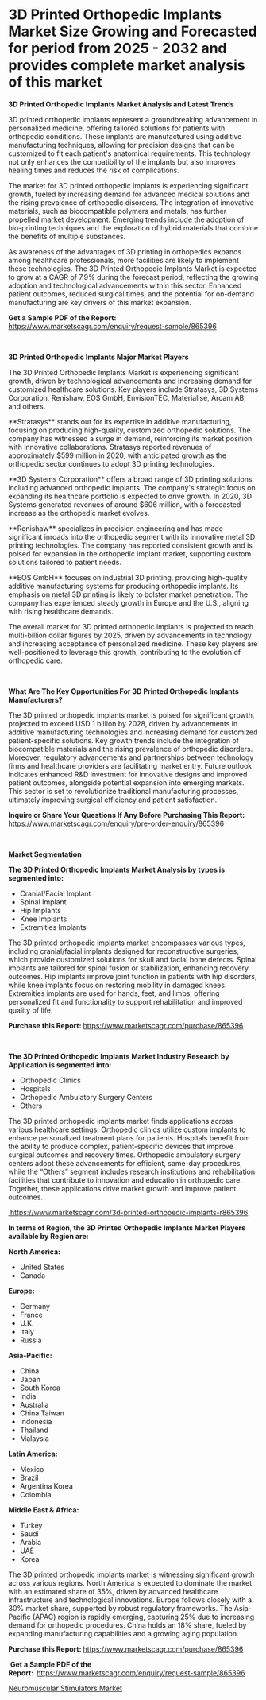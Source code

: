 <p><h1>3D Printed Orthopedic Implants Market Size Growing and Forecasted for period from 2025 - 2032 and provides complete market analysis of this market</h1></p><p><strong>3D Printed Orthopedic Implants Market Analysis and Latest Trends</strong></p>
<p><p>3D printed orthopedic implants represent a groundbreaking advancement in personalized medicine, offering tailored solutions for patients with orthopedic conditions. These implants are manufactured using additive manufacturing techniques, allowing for precision designs that can be customized to fit each patient's anatomical requirements. This technology not only enhances the compatibility of the implants but also improves healing times and reduces the risk of complications.</p><p>The market for 3D printed orthopedic implants is experiencing significant growth, fueled by increasing demand for advanced medical solutions and the rising prevalence of orthopedic disorders. The integration of innovative materials, such as biocompatible polymers and metals, has further propelled market development. Emerging trends include the adoption of bio-printing techniques and the exploration of hybrid materials that combine the benefits of multiple substances.</p><p>As awareness of the advantages of 3D printing in orthopedics expands among healthcare professionals, more facilities are likely to implement these technologies. The 3D Printed Orthopedic Implants Market is expected to grow at a CAGR of 7.9% during the forecast period, reflecting the growing adoption and technological advancements within this sector. Enhanced patient outcomes, reduced surgical times, and the potential for on-demand manufacturing are key drivers of this market expansion.</p></p>
<p><strong>Get a Sample PDF of the Report:&nbsp;</strong> <a href="https://www.marketscagr.com/enquiry/request-sample/865396?utm_campaign=1848&utm_medium=2&utm_source=Github&utm_content=ia&utm_term=04032025&utm_id=3d-printed-orthopedic-implants">https://www.marketscagr.com/enquiry/request-sample/865396</a></p>
<p>&nbsp;</p>
<p><strong>3D Printed Orthopedic Implants Major Market Players</strong></p>
<p><p>The 3D Printed Orthopedic Implants Market is experiencing significant growth, driven by technological advancements and increasing demand for customized healthcare solutions. Key players include Stratasys, 3D Systems Corporation, Renishaw, EOS GmbH, EnvisionTEC, Materialise, Arcam AB, and others.</p><p>**Stratasys** stands out for its expertise in additive manufacturing, focusing on producing high-quality, customized orthopedic solutions. The company has witnessed a surge in demand, reinforcing its market position with innovative collaborations. Stratasys reported revenues of approximately $599 million in 2020, with anticipated growth as the orthopedic sector continues to adopt 3D printing technologies.</p><p>**3D Systems Corporation** offers a broad range of 3D printing solutions, including advanced orthopedic implants. The company's strategic focus on expanding its healthcare portfolio is expected to drive growth. In 2020, 3D Systems generated revenues of around $606 million, with a forecasted increase as the orthopedic market evolves.</p><p>**Renishaw** specializes in precision engineering and has made significant inroads into the orthopedic segment with its innovative metal 3D printing technologies. The company has reported consistent growth and is poised for expansion in the orthopedic implant market, supporting custom solutions tailored to patient needs.</p><p>**EOS GmbH** focuses on industrial 3D printing, providing high-quality additive manufacturing systems for producing orthopedic implants. Its emphasis on metal 3D printing is likely to bolster market penetration. The company has experienced steady growth in Europe and the U.S., aligning with rising healthcare demands.</p><p>The overall market for 3D printed orthopedic implants is projected to reach multi-billion dollar figures by 2025, driven by advancements in technology and increasing acceptance of personalized medicine. These key players are well-positioned to leverage this growth, contributing to the evolution of orthopedic care.</p></p>
<p>&nbsp;</p>
<p><strong>What Are The Key Opportunities For 3D Printed Orthopedic Implants Manufacturers?</strong></p>
<p><p>The 3D printed orthopedic implants market is poised for significant growth, projected to exceed USD 1 billion by 2028, driven by advancements in additive manufacturing technologies and increasing demand for customized patient-specific solutions. Key growth trends include the integration of biocompatible materials and the rising prevalence of orthopedic disorders. Moreover, regulatory advancements and partnerships between technology firms and healthcare providers are facilitating market entry. Future outlook indicates enhanced R&D investment for innovative designs and improved patient outcomes, alongside potential expansion into emerging markets. This sector is set to revolutionize traditional manufacturing processes, ultimately improving surgical efficiency and patient satisfaction.</p></p>
<p><strong>Inquire or Share Your Questions If Any Before Purchasing This Report:</strong> <a href="https://www.marketscagr.com/enquiry/pre-order-enquiry/865396?utm_campaign=1848&utm_medium=2&utm_source=Github&utm_content=ia&utm_term=04032025&utm_id=3d-printed-orthopedic-implants">https://www.marketscagr.com/enquiry/pre-order-enquiry/865396</a></p>
<p>&nbsp;</p>
<p><strong>Market Segmentation</strong></p>
<p><strong>The 3D Printed Orthopedic Implants Market Analysis by types is segmented into:</strong></p>
<p><ul><li>Cranial/Facial Implant</li><li>Spinal Implant</li><li>Hip Implants</li><li>Knee Implants</li><li>Extremities Implants</li></ul></p>
<p><p>The 3D printed orthopedic implants market encompasses various types, including cranial/facial implants designed for reconstructive surgeries, which provide customized solutions for skull and facial bone defects. Spinal implants are tailored for spinal fusion or stabilization, enhancing recovery outcomes. Hip implants improve joint function in patients with hip disorders, while knee implants focus on restoring mobility in damaged knees. Extremities implants are used for hands, feet, and limbs, offering personalized fit and functionality to support rehabilitation and improved quality of life.</p></p>
<p><strong>Purchase this Report:&nbsp;</strong><a href="https://www.marketscagr.com/purchase/865396?utm_campaign=1848&utm_medium=2&utm_source=Github&utm_content=ia&utm_term=04032025&utm_id=3d-printed-orthopedic-implants">https://www.marketscagr.com/purchase/865396</a></p>
<p>&nbsp;</p>
<p><strong>The 3D Printed Orthopedic Implants Market Industry Research by Application is segmented into:</strong></p>
<p><ul><li>Orthopedic Clinics</li><li>Hospitals</li><li>Orthopedic Ambulatory Surgery Centers</li><li>Others</li></ul></p>
<p><p>The 3D printed orthopedic implants market finds applications across various healthcare settings. Orthopedic clinics utilize custom implants to enhance personalized treatment plans for patients. Hospitals benefit from the ability to produce complex, patient-specific devices that improve surgical outcomes and recovery times. Orthopedic ambulatory surgery centers adopt these advancements for efficient, same-day procedures, while the “Others” segment includes research institutions and rehabilitation facilities that contribute to innovation and education in orthopedic care. Together, these applications drive market growth and improve patient outcomes.</p></p>
<p><a href="https://www.marketscagr.com/3d-printed-orthopedic-implants-r865396?utm_campaign=1848&utm_medium=2&utm_source=Github&utm_content=ia&utm_term=04032025&utm_id=3d-printed-orthopedic-implants">&nbsp;https://www.marketscagr.com/3d-printed-orthopedic-implants-r865396</a></p>
<p><strong>In terms of Region, the 3D Printed Orthopedic Implants Market Players available by Region are:</strong></p>
<p>
    <p> <strong> North America: </strong>
        <ul>
            <li>United States</li>
            <li>Canada</li>
        </ul>
        </p> 
    <p> <strong> Europe: </strong>
        <ul>
            <li>Germany</li>
            <li>France</li>
            <li>U.K.</li>
            <li>Italy</li>
            <li>Russia</li>
        </ul>
        </p> 
    <p> <strong> Asia-Pacific: </strong>
        <ul>
            <li>China</li>
            <li>Japan</li>
            <li>South Korea</li>
            <li>India</li>
            <li>Australia</li>
            <li>China Taiwan</li>
            <li>Indonesia</li>
            <li>Thailand</li>
            <li>Malaysia</li>
        </ul>
        </p> 
    <p> <strong> Latin America: </strong>
        <ul>
            <li>Mexico</li>
            <li>Brazil</li>
            <li>Argentina Korea</li>
            <li>Colombia</li>
        </ul>
        </p> 
    <p> <strong> Middle East & Africa: </strong>
        <ul>
            <li>Turkey</li>
            <li>Saudi</li>
            <li>Arabia</li>
            <li>UAE</li>
            <li>Korea</li>
        </ul>
    </p>
    </p>
<p><p>The 3D printed orthopedic implants market is witnessing significant growth across various regions. North America is expected to dominate the market with an estimated share of 35%, driven by advanced healthcare infrastructure and technological innovations. Europe follows closely with a 30% market share, supported by robust regulatory frameworks. The Asia-Pacific (APAC) region is rapidly emerging, capturing 25% due to increasing demand for orthopedic procedures. China holds an 18% share, fueled by expanding manufacturing capabilities and a growing aging population.</p></p>
<p><strong>Purchase this Report: </strong><a href="https://www.marketscagr.com/purchase/865396?utm_campaign=1848&utm_medium=2&utm_source=Github&utm_content=ia&utm_term=04032025&utm_id=3d-printed-orthopedic-implants">https://www.marketscagr.com/purchase/865396</a></p>
<p>&nbsp;<strong>Get a Sample PDF of the Report:&nbsp;&nbsp;</strong><a href="https://www.marketscagr.com/enquiry/request-sample/865396?utm_campaign=1848&utm_medium=2&utm_source=Github&utm_content=ia&utm_term=04032025&utm_id=3d-printed-orthopedic-implants">https://www.marketscagr.com/enquiry/request-sample/865396</a></p>
<p><strong></strong></p>
<p><p><a href="https://github.com/marloy8/Market-Research-Report-List-7/blob/main/neuromuscular-stimulators-market.md?utm_campaign=1848&utm_medium=2&utm_source=Github&utm_content=ia&utm_term=04032025&utm_id=3d-printed-orthopedic-implants">Neuromuscular Stimulators Market</a></p></p>